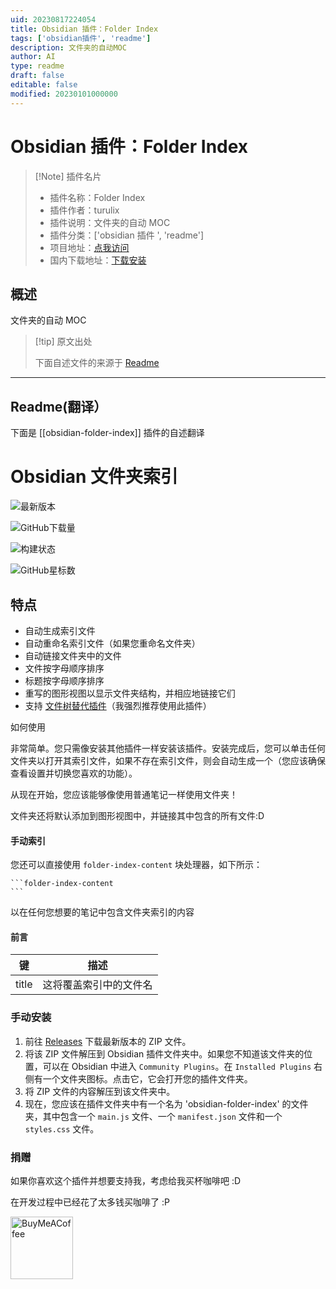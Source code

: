 ```yaml
---
uid: 20230817224054
title: Obsidian 插件：Folder Index
tags: ['obsidian插件', 'readme']
description: 文件夹的自动MOC
author: AI
type: readme
draft: false
editable: false
modified: 20230101000000
---
```


# Obsidian 插件：Folder Index

> [!Note] 插件名片
> - 插件名称：Folder Index
> - 插件作者：turulix
> - 插件说明：文件夹的自动 MOC
> - 插件分类：['obsidian 插件 ', 'readme']
> - 项目地址：[点我访问](https://github.com/turulix/obsidian-folder-index)
> - 国内下载地址：[下载安装](https://pkmer.cn/products/plugin/pluginMarket/?obsidian-folder-index)

## 概述

文件夹的自动 MOC

> [!tip] 原文出处
>
>下面自述文件的来源于 [Readme](https://ghproxy.net/https://raw.githubusercontent.com/turulix/obsidian-folder-index/master/README.md)

---

## Readme(翻译）

下面是 [[obsidian-folder-index]] 插件的自述翻译

# Obsidian 文件夹索引

![最新版本](https://img.shields.io/github/v/release/turulix/obsidian-folder-index?sort=semver)

![GitHub下载量](https://img.shields.io/github/downloads/turulix/obsidian-folder-index/total)

![构建状态](https://img.shields.io/github/actions/workflow/status/turulix/obsidian-folder-index/release.yml)

![GitHub星标数](https://img.shields.io/github/stars/turulix/obsidian-folder-index?style=social)

## 特点

- 自动生成索引文件
- 自动重命名索引文件（如果您重命名文件夹）
- 自动链接文件夹中的文件
- 文件按字母顺序排序
- 标题按字母顺序排序
- 重写的图形视图以显示文件夹结构，并相应地链接它们
- 支持 [文件树替代插件](https://github.com/ozntel/file-tree-alternative)（我强烈推荐使用此插件）

如何使用

非常简单。您只需像安装其他插件一样安装该插件。安装完成后，您可以单击任何文件夹以打开其索引文件，如果不存在索引文件，则会自动生成一个（您应该确保查看设置并切换您喜欢的功能）。

从现在开始，您应该能够像使用普通笔记一样使用文件夹！

文件夹还将默认添加到图形视图中，并链接其中包含的所有文件:D

#### 手动索引

您还可以直接使用 ``folder-index-content`` 块处理器，如下所示：

````
```folder-index-content
```
````

以在任何您想要的笔记中包含文件夹索引的内容

#### 前言

| 键    | 描述                                             |
|-------|-------------------------------------------------|
| title | 这将覆盖索引中的文件名                           |

### 手动安装

1. 前往 [Releases](https://github.com/turulix/obsidian-folder-index/releases) 下载最新版本的 ZIP 文件。
2. 将该 ZIP 文件解压到 Obsidian 插件文件夹中。如果您不知道该文件夹的位置，可以在 Obsidian 中进入 `Community Plugins`。在 `Installed Plugins` 右侧有一个文件夹图标。点击它，它会打开您的插件文件夹。
3. 将 ZIP 文件的内容解压到该文件夹中。
4. 现在，您应该在插件文件夹中有一个名为 'obsidian-folder-index' 的文件夹，其中包含一个 `main.js` 文件、一个 `manifest.json` 文件和一个 `styles.css` 文件。

### 捐赠

如果你喜欢这个插件并想要支持我，考虑给我买杯咖啡吧 :D

在开发过程中已经花了太多钱买咖啡了 :P

[<img src="https://cdn.buymeacoffee.com/buttons/v2/default-yellow.png" alt="BuyMeACoffee" width="100">](https://www.buymeacoffee.com/turulix)

